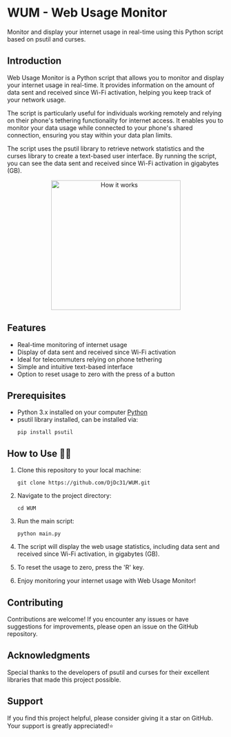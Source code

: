 # WUM - Web Usage Monitor

Monitor and display your internet usage in real-time using this Python script based on psutil and curses.

## Introduction

Web Usage Monitor is a Python script that allows you to monitor and display your internet usage in real-time. It provides information on the amount of data sent and received since Wi-Fi activation, helping you keep track of your network usage.

The script is particularly useful for individuals working remotely and relying on their phone's tethering functionality for internet access. It enables you to monitor your data usage while connected to your phone's shared connection, ensuring you stay within your data plan limits.

The script uses the psutil library to retrieve network statistics and the curses library to create a text-based user interface. By running the script, you can see the data sent and received since Wi-Fi activation in gigabytes (GB).

<center> <img src="https://i.ibb.co/XLCKyJV/Capture-d-cran-2023-06-07-22-09-46.png" alt="How it works" width="300px"/> </center>

## Features

- Real-time monitoring of internet usage
- Display of data sent and received since Wi-Fi activation
- Ideal for telecommuters relying on phone tethering
- Simple and intuitive text-based interface
- Option to reset usage to zero with the press of a button

## Prerequisites
- Python 3.x installed on your computer [Python](https://www.python.org/downloads/)
- psutil library installed, can be installed via:
   ```shell
   pip install psutil
   ```

## How to Use 🧑‍💻

1. Clone this repository to your local machine:
   ```shell
   git clone https://github.com/DjDc31/WUM.git
   ```

2. Navigate to the project directory:
   ```shell
   cd WUM
   ```

3. Run the main script:
   ```shell
   python main.py
   ```

4. The script will display the web usage statistics, including data sent and received since Wi-Fi activation, in gigabytes (GB).

5. To reset the usage to zero, press the 'R' key.

6. Enjoy monitoring your internet usage with Web Usage Monitor!


## Contributing

Contributions are welcome! If you encounter any issues or have suggestions for improvements, please open an issue on the GitHub repository.

## Acknowledgments

Special thanks to the developers of psutil and curses for their excellent libraries that made this project possible.

## Support

If you find this project helpful, please consider giving it a star on GitHub. Your support is greatly appreciated!⭐️

